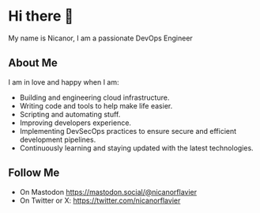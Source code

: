 # Hi there 👋
My name is Nicanor, I am a passionate DevOps Engineer

## About Me
I am in love and happy when I am:

* Building and engineering cloud infrastructure.
* Writing code and tools to help make life easier.
* Scripting and automating stuff.
* Improving developers experience.
* Implementing DevSecOps practices to ensure secure and efficient development pipelines.
* Continuously learning and staying updated with the latest technologies.

## Follow Me
* On Mastodon https://mastodon.social/@nicanorflavier
* On Twitter or X: https://twitter.com/nicanorflavier
